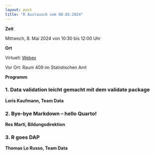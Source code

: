 ```yaml
---
layout: post
title: "R Austausch vom 08.05.2024"
---
```


__Zeit__

Mittwoch, 8. Mai 2024 von 10:30 bis 12:00 Uhr 

__Ort__ 

Virtuell: [Webex](https://afi-zh.webex.com/join/thomas.lorusso)

Vor Ort: Raum 409 im Statistischen Amt

__Programm__

### 1. Data validation leicht gemacht mit dem validate package

__Loris Kaufmann, Team Data__


### 2. Bye-bye Markdown – hello Quarto!

__Res Marti, Bildungsdirektion__


### 3. R goes DAP

__Thomas Lo Russo, Team Data__
